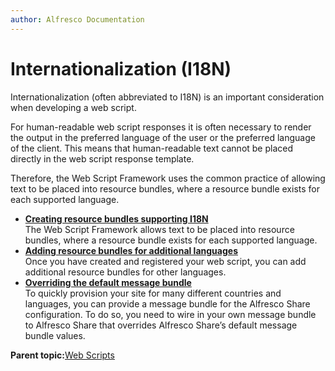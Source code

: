 ```yaml
---
author: Alfresco Documentation
---
```


# Internationalization \(I18N\)

Internationalization \(often abbreviated to I18N\) is an important consideration when developing a web script.

For human-readable web script responses it is often necessary to render the output in the preferred language of the user or the preferred language of the client. This means that human-readable text cannot be placed directly in the web script response template.

Therefore, the Web Script Framework uses the common practice of allowing text to be placed into resource bundles, where a resource bundle exists for each supported language.

-   **[Creating resource bundles supporting I18N](../tasks/ws-I18N.md)**  
The Web Script Framework allows text to be placed into resource bundles, where a resource bundle exists for each supported language.
-   **[Adding resource bundles for additional languages](../tasks/ws-I18N-german.md)**  
Once you have created and registered your web script, you can add additional resource bundles for other languages.
-   **[Overriding the default message bundle](../concepts/kb-preset-internationalization.md)**  
To quickly provision your site for many different countries and languages, you can provide a message bundle for the Alfresco Share configuration. To do so, you need to wire in your own message bundle to Alfresco Share that overrides Alfresco Share’s default message bundle values.

**Parent topic:**[Web Scripts](../concepts/ws-architecture.md)

